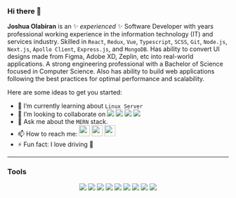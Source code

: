 ### Hi there 👋


**Joshua Olabiran** is an ✨ _experienced_ ✨ Software Developer with years professional working experience in the information technology (IT) and services industry. 
Skilled in `React`, `Redux`, `Vue`, `Typescript`, `SCSS`, `Git`, `Node.js`, `Next.js`, `Apollo Client`, `Express.js`, and `MongoDB`. Has ability to convert UI designs made from Figma, Adobe XD, Zeplin, etc into real-world applications. A strong engineering professional with a Bachelor of Science focused in Computer Science. Also has ability to build web applications following the best practices for optimal performance and scalability.

Here are some ideas to get you started:

- 🌱 I’m currently learning about `Linux Server`
- 👯 I’m looking to collaborate on <img src="https://img.shields.io/badge/Web Developement-brown"> <img src="https://img.shields.io/badge/Fullstack Development-green"> <img src="https://img.shields.io/badge/Frontend Development-red"> <img src="https://img.shields.io/badge/Backend Development-purple"> 
- 💬 Ask me about the `MERN` stack.
- 📫 How to reach me: <a href="https://twitter.com/Olabiranjoshua"><img src="https://img.shields.io/badge/twitter-%231DA1F2.svg?&style=for-the-badge&logo=twitter&logoColor=white" height=25></a> <a href="https://www.linkedin.com/in/joshua-olabiran-6625a3177/"><img src="https://img.shields.io/badge/linkedin-%230077B5.svg?&style=for-the-badge&logo=linkedin&logoColor=white" height=25></a> <a href="https://www.joshuaolabiran.com/"><img src="https://img.shields.io/badge/google-%23E4405F.svg?&style=for-the-badge&logo=google&logoColor=white" height=25></a> 
- ⚡ Fun fact: I love driving 🚖





<p align="center">

</p>
<hr>

### Tools
<p align="center">
<img src="https://img.shields.io/badge/React%20-%231572B6.svg?&style=for-the-badge&logo=React&logoColor=white" /> <img src="https://img.shields.io/badge/ts-node%20-%F7B93E.svg?&style=for-the-badge&logo=Node&logoColor=white"/> <img src="https://img.shields.io/badge/javascript%20-%23323330.svg?&style=for-the-badge&logo=javascript&logoColor=%23F7DF1E"/> <img src="https://img.shields.io/badge/Next.Js%20-%23E34F26.svg?&style=for-the-badge&logo=Next.Js&logoColor=white"/> <img src="https://img.shields.io/badge/css3%20-%231572B6.svg?&style=for-the-badge&logo=css3&logoColor=white"/> <img src="https://img.shields.io/badge/Prettier%20-%F7B93E.svg?&style=for-the-badge&logo=Prettier&logoColor=white"/> <img src="https://img.shields.io/badge/apollo%20-%2300599C.svg?&style=for-the-badge&logo=c%2B%2B&ogoColor=white"/> <img src="https://img.shields.io/badge/git%20-%23F05033.svg?&style=for-the-badge&logo=git&logoColor=white"/> <img src="https://img.shields.io/badge/github%20-%23121011.svg?&style=for-the-badge&logo=github&logoColor=white"/>
</p>
